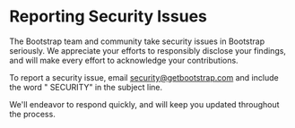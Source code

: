 # Reporting Security Issues

The Bootstrap team and community take security issues in Bootstrap seriously. We appreciate your efforts to responsibly
disclose your findings, and will make every effort to acknowledge your contributions.

To report a security issue, email [security@getbootstrap.com](mailto:security@getbootstrap.com) and include the word "
SECURITY" in the subject line.

We'll endeavor to respond quickly, and will keep you updated throughout the process.
